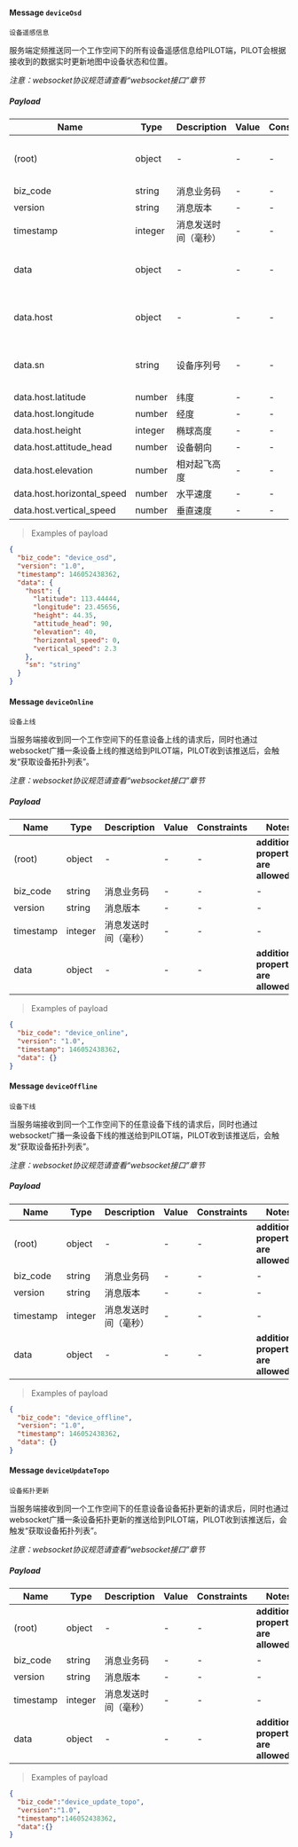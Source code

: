 #### Message `deviceOsd`

`设备遥感信息`

服务端定频推送同一个工作空间下的所有设备遥感信息给PILOT端，PILOT会根据接收到的数据实时更新地图中设备状态和位置。

*注意：websocket协议规范请查看“websocket接口”章节*

##### Payload

| Name | Type | Description | Value | Constraints | Notes |
|---|---|---|---|---|---|
| (root) | object | - | - | - | **additional properties are allowed** |
| biz_code | string | 消息业务码 | - | - | - |
| version | string | 消息版本 | - | - | - |
| timestamp | integer | 消息发送时间（毫秒） | - | - | - |
| data | object | - | - | - | **additional properties are allowed** |
| data.host | object | - | - | - | **additional properties are allowed** |
| data.sn| string| 设备序列号 | - | - | **additional properties are allowed** |
| data.host.latitude | number | 纬度 | - | - | - |
| data.host.longitude | number | 经度 | - | - | - |
| data.host.height | integer | 椭球高度 | - | - | - |
| data.host.attitude_head | number | 设备朝向 | - | - | - |
| data.host.elevation | number | 相对起飞高度 | - | - | - |
| data.host.horizontal_speed | number | 水平速度 | - | - | - |
| data.host.vertical_speed | number | 垂直速度 | - | - | - |

> Examples of payload

```json
{
  "biz_code": "device_osd",
  "version": "1.0",
  "timestamp": 146052438362,
  "data": {
    "host": {
      "latitude": 113.44444,
      "longitude": 23.45656,
      "height": 44.35,
      "attitude_head": 90,
      "elevation": 40,
      "horizontal_speed": 0,
      "vertical_speed": 2.3
    },
    "sn": "string"
  }
}
```


#### Message `deviceOnline`

`设备上线`

当服务端接收到同一个工作空间下的任意设备上线的请求后，同时也通过websocket广播一条设备上线的推送给到PILOT端，PILOT收到该推送后，会触发“获取设备拓扑列表”。

*注意：websocket协议规范请查看“websocket接口”章节*

##### Payload

| Name | Type | Description | Value | Constraints | Notes |
|---|---|---|---|---|---|
| (root) | object | - | - | - | **additional properties are allowed** |
| biz_code | string | 消息业务码 | - | - | - |
| version | string | 消息版本 | - | - | - |
| timestamp | integer | 消息发送时间（毫秒） | - | - | - |
| data | object | - | - | - | **additional properties are allowed** |

> Examples of payload

```json
{
  "biz_code": "device_online",
  "version": "1.0",
  "timestamp": 146052438362,
  "data": {}
}
```


#### Message `deviceOffline`

`设备下线`


当服务端接收到同一个工作空间下的任意设备下线的请求后，同时也通过websocket广播一条设备下线的推送给到PILOT端，PILOT收到该推送后，会触发“获取设备拓扑列表”。

*注意：websocket协议规范请查看“websocket接口”章节*
##### Payload

| Name | Type | Description | Value | Constraints | Notes |
|---|---|---|---|---|---|
| (root) | object | - | - | - | **additional properties are allowed** |
| biz_code | string | 消息业务码 | - | - | - |
| version | string | 消息版本 | - | - | - |
| timestamp | integer | 消息发送时间（毫秒） | - | - | - |
| data | object | - | - | - | **additional properties are allowed** |

> Examples of payload

```json
{
  "biz_code": "device_offline",
  "version": "1.0",
  "timestamp": 146052438362,
  "data": {}
}
```


#### Message `deviceUpdateTopo`

`设备拓扑更新`

当服务端接收到同一个工作空间下的任意设备设备拓扑更新的请求后，同时也通过websocket广播一条设备拓扑更新的推送给到PILOT端，PILOT收到该推送后，会触发“获取设备拓扑列表”。

*注意：websocket协议规范请查看“websocket接口”章节*

##### Payload

| Name | Type | Description | Value | Constraints | Notes |
|---|---|---|---|---|---|
| (root) | object | - | - | - | **additional properties are allowed** |
| biz_code | string | 消息业务码 | - | - | - |
| version | string | 消息版本 | - | - | - |
| timestamp | integer | 消息发送时间（毫秒） | - | - | - |
| data | object | - | - | - | **additional properties are allowed** |
> Examples of payload

```json
{
  "biz_code":"device_update_topo",
  "version":"1.0",
  "timestamp":146052438362,
  "data":{}
}
```